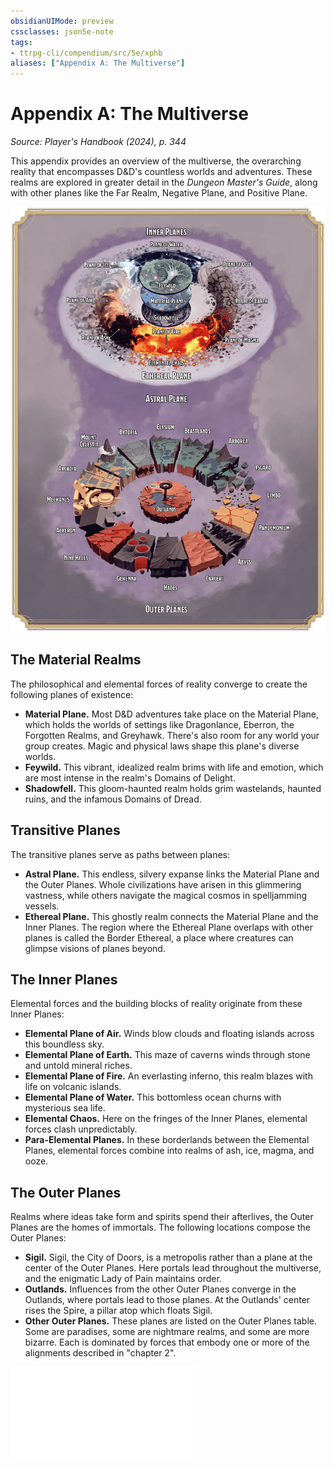 ```yaml
---
obsidianUIMode: preview
cssclasses: json5e-note
tags:
- ttrpg-cli/compendium/src/5e/xphb
aliases: ["Appendix A: The Multiverse"]
---
```

# Appendix A: The Multiverse
*Source: Player's Handbook (2024), p. 344* 

This appendix provides an overview of the multiverse, the overarching reality that encompasses D&D's countless worlds and adventures. These realms are explored in greater detail in the *Dungeon Master's Guide*, along with other planes like the Far Realm, Negative Plane, and Positive Plane.

![](3-Compendium/books/players-handbook-2024/img/231-10-001-the-multiverse.webp#center)

## The Material Realms

The philosophical and elemental forces of reality converge to create the following planes of existence:

- **Material Plane.** Most D&D adventures take place on the Material Plane, which holds the worlds of settings like Dragonlance, Eberron, the Forgotten Realms, and Greyhawk. There's also room for any world your group creates. Magic and physical laws shape this plane's diverse worlds.  
- **Feywild.** This vibrant, idealized realm brims with life and emotion, which are most intense in the realm's Domains of Delight.  
- **Shadowfell.** This gloom-haunted realm holds grim wastelands, haunted ruins, and the infamous Domains of Dread.  

## Transitive Planes

The transitive planes serve as paths between planes:

- **Astral Plane.** This endless, silvery expanse links the Material Plane and the Outer Planes. Whole civilizations have arisen in this glimmering vastness, while others navigate the magical cosmos in spelljamming vessels.  
- **Ethereal Plane.** This ghostly realm connects the Material Plane and the Inner Planes. The region where the Ethereal Plane overlaps with other planes is called the Border Ethereal, a place where creatures can glimpse visions of planes beyond.  

## The Inner Planes

Elemental forces and the building blocks of reality originate from these Inner Planes:

- **Elemental Plane of Air.** Winds blow clouds and floating islands across this boundless sky.  
- **Elemental Plane of Earth.** This maze of caverns winds through stone and untold mineral riches.  
- **Elemental Plane of Fire.** An everlasting inferno, this realm blazes with life on volcanic islands.  
- **Elemental Plane of Water.** This bottomless ocean churns with mysterious sea life.  
- **Elemental Chaos.** Here on the fringes of the Inner Planes, elemental forces clash unpredictably.  
- **Para-Elemental Planes.** In these borderlands between the Elemental Planes, elemental forces combine into realms of ash, ice, magma, and ooze.  

## The Outer Planes

Realms where ideas take form and spirits spend their afterlives, the Outer Planes are the homes of immortals. The following locations compose the Outer Planes:

- **Sigil.** Sigil, the City of Doors, is a metropolis rather than a plane at the center of the Outer Planes. Here portals lead throughout the multiverse, and the enigmatic Lady of Pain maintains order.  
- **Outlands.** Influences from the other Outer Planes converge in the Outlands, where portals lead to those planes. At the Outlands' center rises the Spire, a pillar atop which floats Sigil.  
- **Other Outer Planes.** These planes are listed on the Outer Planes table. Some are paradises, some are nightmare realms, and some are more bizarre. Each is dominated by forces that embody one or more of the alignments described in "chapter 2".  

![The Outer Planes; Outer Planes](3-Compendium/tables/the-outer-planes-outer-planes-xphb.md)